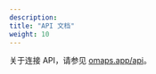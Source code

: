 ```yaml
---
description:
title: "API 文档"
weight: 10
---
```


关于连接 API，请参见 [omaps.app/api](https://omaps.app/api)。

